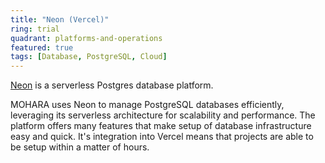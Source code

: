 ```yaml
---
title: "Neon (Vercel)"
ring: trial
quadrant: platforms-and-operations
featured: true
tags: [Database, PostgreSQL, Cloud]
---
```


[Neon](https://neon.tech/) is a serverless Postgres database platform.

MOHARA uses Neon to manage PostgreSQL databases efficiently, leveraging its serverless architecture for scalability and performance. The platform offers many features that make setup of database infrastructure easy and quick. It's integration into Vercel means that projects are able to be setup within a matter of hours.
